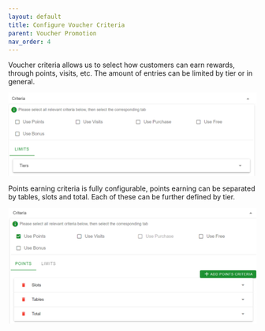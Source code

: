 ```yaml
---
layout: default
title: Configure Voucher Criteria
parent: Voucher Promotion
nav_order: 4
---
```


Voucher criteria allows us to select how customers can earn rewards, through points, visits, etc. The amount of entries can be limited by tier or in general.

<img src="\img\Promotions\PromotionCriteria.png" alt="">

Points earning criteria is fully configurable, points earning can be separated by tables, slots and total. Each of these can be further defined by tier. 

<img src="\img\Promotions\PointsCriteria.png" alt="">